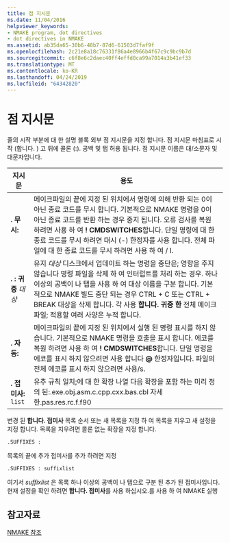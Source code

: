 ```yaml
---
title: 점 지시문
ms.date: 11/04/2016
helpviewer_keywords:
- NMAKE program, dot directives
- dot directives in NMAKE
ms.assetid: ab35da65-30b6-48b7-87d6-61503d7faf9f
ms.openlocfilehash: 2c21e8a18c76331f86a4e8966b4f67c9c9bc9b7d
ms.sourcegitcommit: c6f8e6c2daec40ff4effd8ca99a7014a3b41ef33
ms.translationtype: MT
ms.contentlocale: ko-KR
ms.lasthandoff: 04/24/2019
ms.locfileid: "64342820"
---
```

# <a name="dot-directives"></a>점 지시문

줄의 시작 부분에 대 한 설명 블록 외부 점 지시문을 지정 합니다. 점 지시문 마침표로 시작 (합니다. ) 고 뒤에 콜론 (:). 공백 및 탭 허용 됩니다. 점 지시문 이름은 대/소문자 및 대문자입니다.

|지시문|용도|
|---------------|-------------|
|**. 무시:**|메이크파일의 끝에 지정 된 위치에서 명령에 의해 반환 되는 0이 아닌 종료 코드를 무시 합니다. 기본적으로 NMAKE 명령을 0이 아닌 종료 코드를 반환 하는 경우 중지 됩니다. 오류 검사를 복원 하려면 사용 하 여 **! CMDSWITCHES**합니다. 단일 명령에 대 한 종료 코드를 무시 하려면 대시 (-) 한정자를 사용 합니다. 전체 파일에 대 한 종료 코드를 무시 하려면 사용 하 여 / I.|
|**. : 귀중** *대상*|유지 *대상* 디스크에서 업데이트 하는 명령을 중단은; 영향을 주지 않습니다 명령 파일을 삭제 하 여 인터럽트를 처리 하는 경우. 하나 이상의 공백이 나 탭을 사용 하 여 대상 이름을 구분 합니다. 기본적으로 NMAKE 빌드 중단 되는 경우 CTRL + C 또는 CTRL + BREAK 대상을 삭제 합니다. 각 사용 **합니다. 귀중 한** 전체 메이크파일; 적용할 여러 사양은 누적 합니다.|
|**. 자동:**|메이크파일의 끝에 지정 된 위치에서 실행 된 명령 표시를 하지 않습니다. 기본적으로 NMAKE 명령을 호출을 표시 합니다. 에코를 복원 하려면 사용 하 여 **! CMDSWITCHES**합니다. 단일 명령을 에코를 표시 하지 않으려면 사용 합니다 **@** 한정자입니다. 파일의 전체 에코를 표시 하지 않으려면 사용/s.|
|**. 접미사:** `list`|유추 규칙 일치;에 대 한 확장 나열 다음 확장을 포함 하는 미리 정의 된:.exe.obj.asm.c.cpp.cxx.bas.cbl 자세한.pas.res.rc.f.f90|

변경 된 **합니다. 접미사** 목록 순서 또는 새 목록을 지정 하 여 목록을 지우고 새 설정을 지정 합니다. 목록을 지우려면 콜론 없는 확장을 지정 합니다.

```
.SUFFIXES :
```

목록의 끝에 추가 접미사를 추가 하려면 지정

```
.SUFFIXES : suffixlist
```

여기서 *suffixlist* 은 목록 하나 이상의 공백이 나 탭으로 구분 된 추가 된 접미사입니다. 현재 설정을 확인 하려면 **합니다. 접미사**를 사용 하십시오.를 사용 하 여 NMAKE 실행

## <a name="see-also"></a>참고자료

[NMAKE 참조](nmake-reference.md)
